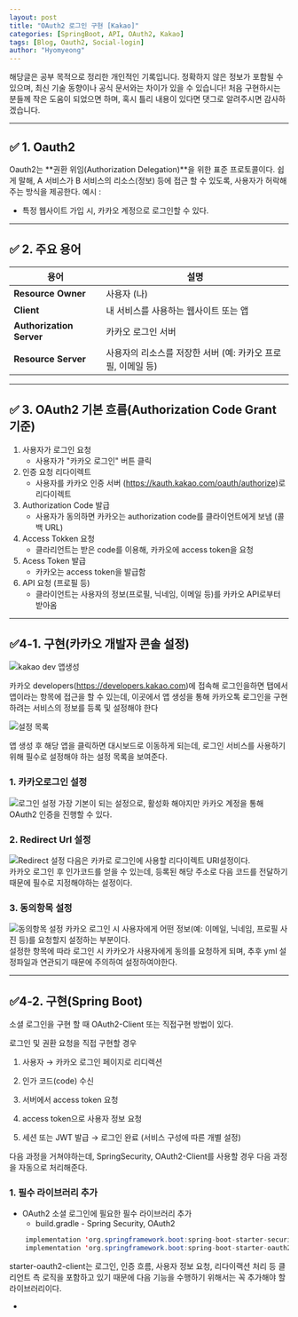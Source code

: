 ```yaml
---
layout: post
title: "OAuth2 로그인 구현 [Kakao]"
categories: [SpringBoot, API, OAuth2, Kakao]
tags: [Blog, Oauth2, Social-login]
author: "Hyomyeong"
---
```

 해당글은 공부 목적으로 정리한 개인적인 기록입니다.
 정확하지 않은 정보가 포함될 수 있으며, 최신 기술 동향이나 공식 문서와는 차이가 있을 수 있습니다!
 처음 구현하시는 분들께 작은 도움이 되었으면 하며, 혹시 틀리 내용이 있다면 댓그로 알려주시면 감사하겠습니다.

 ---
## ✅ 1. Oauth2

 Oauth2는 **권환 위임(Authorization Delegation)**을 위한 표준 프로토콜이다.
 쉽게 말해, A 서비스가 B 서비스의 리소스(정보) 등에 접근 할 수 있도록, 사용자가 허락해주는 방식을 제공한다.
 예시 :
 - 특정 웹사이트 가입 시, 카카오 계정으로 로그인할 수 있다.

 ---
## ✅ 2. 주요 용어

| 용어                       | 설명                                   |
| ------------------------ | ------------------------------------ |
| **Resource Owner**       | 사용자 (나)                              |
| **Client**               | 내 서비스를 사용하는 웹사이트 또는 앱                |
| **Authorization Server** | 카카오 로그인 서버                           |
| **Resource Server**      | 사용자의 리소스를 저장한 서버 (예: 카카오 프로필, 이메일 등) |

---
## ✅ 3. OAuth2 기본 흐름(Authorization Code Grant 기준)
1. 사용자가 로그인 요청
    - 사용자가 "카카오 로그인" 버튼 클릭
2. 인증 요청 리다이렉트
    - 사용자를 카카오 인증 서버 (https://kauth.kakao.com/oauth/authorize)로 리다이렉트
3. Authorization Code 발급
    - 사용자가 동의하면 카카오는 authorization code를 클라이언트에게 보냄 (콜백 URL)
4. Access Tokken 요청
    - 클라리언트는 받은 code를 이용해, 카카오에 access token을 요청
5. Acess Token 발급
    - 카카오는 access token을 발급함
6. API 요청 (프로필 등)
    - 클라이언트는 사용자의 정보(프로필, 닉네임, 이메일 등)를 카카오 API로부터 받아옴

---
## ✅4-1. 구현(카카오 개발자 콘솔 설정)
![kakao dev 앱생성](/assets/img/oauth2-2-2025.jpeg)

카카오 developers(https://developers.kakao.com)에 접속해 로그인을하면 탭에서 앱이라는 항목에 접근을 할 수 있는데, 이곳에서 앱 생성을 통해 카카오톡 로그인을 구현하려는 서비스의 정보를 등록 및 설정해야 한다

![설정 목록](/assets/img/oauth2-3-2025.jpeg)

앱 생성 후 해당 앱을 클릭하면 대시보드로 이동하게 되는데, 로그인 서비스를 사용하기 위해 필수로 설정해야 하는 설정 목록을 보여준다.

### 1. 카카오로그인 설정
![로그인 설정](/assets/img/oauth2-4-2025.jpeg)
가장 기본이 되는 설정으로, 활성화 해야지만 카카오 계정을 통해 OAuth2 인증을 진행할 수 있다.

### 2. Redirect Url 설정
![Redirect 설정](/assets/img/oauth2-5-2025.jpeg)
다음은 카카로 로그인에 사용할 리다이렉트 URI설정이다.<br>
카카오 로그인 후 인가코드를 얻을 수 있는데, 등록된 해당 주소로 다음 코드를 전달하기 때문에 필수로 지정해야하는 설정이다.

### 3. 동의항목 설정
![동의항목 설정](/assets/img/oauth2-6-2025.jpeg)
카카오 로그인 시 사용자에게 어떤 정보(예: 이메일, 닉네임, 프로필 사진 등)를 요청할지 설정하는 부분이다.<br>
설정한 항목에 따라 로그인 시 카카오가 사용자에게 동의를 요청하게 되며, 추후 yml 설정파일과 연관되기 때문에 주의하여 설정하여야한다.

---
## ✅4-2. 구현(Spring Boot)
소셜 로그인을 구현 할 때 OAuth2-Client 또는 직접구현 방법이 있다.

로그인 및 권환 요청을 직접 구현할 경우

1. 사용자 → 카카오 로그인 페이지로 리디렉션

2. 인가 코드(code) 수신

3. 서버에서 access token 요청

4. access token으로 사용자 정보 요청

5. 세션 또는 JWT 발급 → 로그인 완료 (서비스 구성에 따른 개별 설정)

다음 과정을 거쳐야하는데, SpringSecurity, OAuth2-Client를 사용할 경우 다음 과정을 자동으로 처리해준다.

### 1. 필수 라이브러리 추가
- OAuth2 소셜 로그인에 필요한 필수 라이브러리 추가
    - build.gradle - Spring Security, OAuth2
```java
    implementation 'org.springframework.boot:spring-boot-starter-security'
    implementation 'org.springframework.boot:spring-boot-starter-oauth2-client'
```

starter-oauth2-client는 로그인, 인증 흐름, 사용자 정보 요청, 리다이랙션 처리 등 클리언트 측 로직을 포함하고 있기 때문에 다음 기능을 수행하기 위해서는 꼭 추가해야 할 라이브러리이다.

- 

